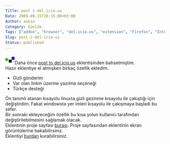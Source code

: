 ```yaml
---
Title: post 2 del.icio.us
Date: 2009-09-15T20:15:00+03:00
Author: askin
Category: Günlük
Tags: ["addon", "browser", "del.icio.us", "extension", "Firefox", "İnternet"]
Slug: post-2-del-icio-us
Status: published
---
```


![post 2 del.icio.us](/uploads/2009/09/post2delicious.png "post 2 del.icio.us")Daha önce [post to del.icio.us](/2009/08/29/post-to-del-icio-us/) eklentisinden bahsetmiştim.  
Hazır eklentiye el atmışken birkaç özellik ekledim.

-   Gizli gönderim
-   Var olan linkin üzerine yazılma seçeneği
-   Türkçe desteği

Ön tanımlı atanan kısayolu linuxta gizli gezinme kısayolu ile çakıştığı için değiştirdim. Fakat windowsta yer imleri kısayolu ile çakışmaya başladı bu sefer.  
Bir sonraki ekleyeceğim özellik bu kısa yolun kullanıcı tarafından değiştirilebilmesini sağlamak olacak.  
Eklentinin proje sayfası [burası](http://askin.ws/project/post-2-del.icio.us/tr). Proje sayfasından eklentinin ekran görüntülerine bakabilirsiniz.  
Eklentiyi [burdan](https://addons.mozilla.org/en-US/firefox/addon/14030) kurabilirsiniz.
